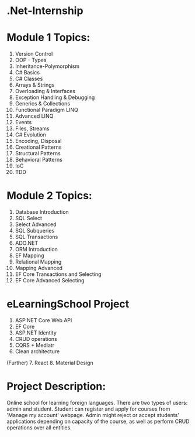 # .Net-Internship

# Module 1 Topics:
1. Version Control
2. OOP - Types
3. Inheritance-Polymorphism
4. C# Basics
5. C# Classes
6. Arrays & Strings
7. Overloading & Interfaces
8. Exception Handling & Debugging
9. Generics & Collections
10. Functional Paradigm LINQ
11. Advanced LINQ
12. Events
13. Files, Streams
14. C# Evolution
15. Encoding, Disposal
16. Creational Patterns
17. Structural Patterns
18. Behavioral Patterns
19. IoC
20. TDD

# Module 2 Topics:
1. Database Introduction
2. SQL Select
3. Select Advanced
4. SQL Subqueries
5. SQL Transactions
6. ADO.NET
7. ORM Introduction
8. EF Mapping
9. Relational Mapping
10. Mapping Advanced
11. EF Core Transactions and Selecting
12. EF Core Advanced Selecting

# eLearningSchool Project
1. ASP.NET Core Web API
2. EF Core
3. ASP.NET Identity
4. CRUD operations
5. CQRS + Mediatr
6. Clean architecture

(Further)
7. React
8. Material Design

# Project Description: 
Online school for learning foreign languages.
There are two types of users: admin and student.
Student can register and apply for courses from 'Manage my account' webpage.
Admin might reject or accept students' applications depending on capacity of the course, as well as perform CRUD operations over all entities.
